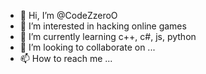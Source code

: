 - 👋 Hi, I’m @CodeZzeroO
- 👀 I’m interested in hacking online games
- 🌱 I’m currently learning c++, c#, js, python
- 💞️ I’m looking to collaborate on ...
- 📫 How to reach me ...

<!---
CodeZzeroO/CodeZzeroO is a ✨ special ✨ repository because its `README.md` (this file) appears on your GitHub profile.
You can click the Preview link to take a look at your changes.
--->
